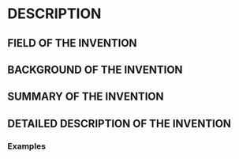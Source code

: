 # DESCRIPTION

## FIELD OF THE INVENTION

## BACKGROUND OF THE INVENTION

## SUMMARY OF THE INVENTION

## DETAILED DESCRIPTION OF THE INVENTION

### Examples

